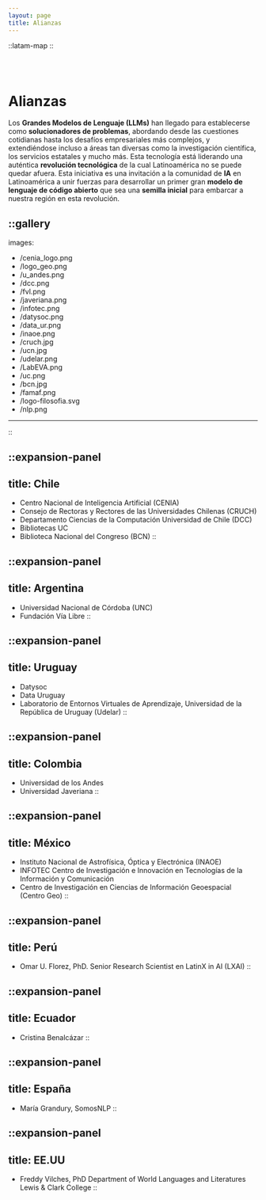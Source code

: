 ```yaml
---
layout: page
title: Alianzas
---
```


::latam-map
::

<br>
<br>

# Alianzas 

Los **Grandes Modelos de Lenguaje (LLMs)** han llegado para establecerse como **solucionadores de problemas**, abordando desde las cuestiones cotidianas hasta los desafíos empresariales más complejos, y extendiéndose incluso a áreas tan diversas como la investigación científica, los servicios estatales y mucho más. Esta tecnología está liderando una auténtica **revolución tecnológica** de la cual Latinoamérica no se puede quedar afuera. Esta iniciativa es una invitación a la comunidad de **IA** en Latinoamérica a unir fuerzas para desarrollar un primer gran **modelo de lenguaje de código abierto** que sea una **semilla inicial** para embarcar a nuestra región en esta revolución.


::gallery
---
images:
  - /cenia_logo.png
  - /logo_geo.png
  - /u_andes.png
  - /dcc.png
  - /fvl.png
  - /javeriana.png
  - /infotec.png
  - /datysoc.png
  - /data_ur.png
  - /inaoe.png
  - /cruch.jpg
  - /ucn.jpg
  - /udelar.png
  - /LabEVA.png
  - /uc.png
  - /bcn.jpg
  - /famaf.png
  - /logo-filosofia.svg
  - /nlp.png
---
::

::expansion-panel
---
title: Chile
---
- Centro Nacional de Inteligencia Artificial (CENIA)
- Consejo de Rectoras y Rectores de las Universidades Chilenas (CRUCH) 
- Departamento Ciencias de la Computación Universidad de Chile (DCC)
- Bibliotecas UC
- Biblioteca Nacional del Congreso (BCN)
::

::expansion-panel
---
title: Argentina
---
- Universidad Nacional de Córdoba (UNC)
- Fundación Vía Libre
::

::expansion-panel
---
title: Uruguay
---
- Datysoc
- Data Uruguay
- Laboratorio de Entornos Virtuales de Aprendizaje, Universidad de la República de Uruguay (Udelar)
::

::expansion-panel
---
title: Colombia
---
- Universidad de los Andes
- Universidad Javeriana
::

::expansion-panel
---
title: México
---
- Instituto Nacional de Astrofísica, Óptica y Electrónica (INAOE) 
- INFOTEC Centro de Investigación e Innovación en Tecnologías de la Información y Comunicación
- Centro de Investigación en Ciencias de Información Geoespacial (Centro Geo)
::

::expansion-panel
---
title: Perú
---
- Omar U. Florez, PhD. Senior Research Scientist en LatinX in AI (LXAI)
::

::expansion-panel
---
title: Ecuador
---
- Cristina Benalcázar
::

::expansion-panel
---
title: España
---
- María Grandury, SomosNLP
::

::expansion-panel
---
title: EE.UU
---
- Freddy Vilches, PhD Department of World Languages and Literatures Lewis & Clark College
::
